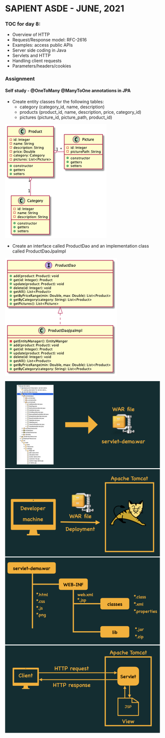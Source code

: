 # SAPIENT ASDE - JUNE, 2021

### TOC for day 8:

-   Overview of HTTP
-   Request/Response model: RFC-2616
-   Examples: access public APIs
-   Server side coding in Java
-   Servlets and HTTP
-   Handling client requests
-   Parameters/headers/cookies

### Assignment

#### Self study - @OneToMany @ManyToOne annotations in JPA

-   Create entity classes for the following tables:
    -   category (category_id, name, description)
    -   products (product_id, name, description, price, category_id)
    -   pictures (picture_id, picture_path, product_id)

![](./images/assignment.png)

-   Create an interface called ProductDao and an implementation class called ProductDaoJpaImpl

![](./images/dao1.png)

![](images/war-structure.003.jpeg)
![](images/war-structure.004.jpeg)
![](images/war-structure.020.jpeg)
![](images/war-structure.021.jpeg)

